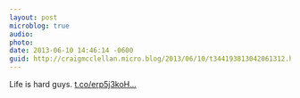 ```yaml
---
layout: post
microblog: true
audio: 
photo: 
date: 2013-06-10 14:46:14 -0600
guid: http://craigmcclellan.micro.blog/2013/06/10/t344193813042061312.html
---
```

Life is hard guys. [t.co/erp5j3koH...](https://t.co/erp5j3koHe)
